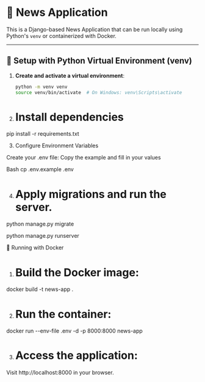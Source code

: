 # 📰 News Application

This is a Django-based News Application that can be run locally using Python's `venv` or containerized with Docker.

---

## 🔧 Setup with Python Virtual Environment (venv)

1. **Create and activate a virtual environment**:
   ```bash
   python -m venv venv
   source venv/bin/activate  # On Windows: venv\Scripts\activate

2. # Install dependencies

pip install -r requirements.txt

3. Configure Environment Variables

Create your .env file: Copy the example and fill in your values

Bash
cp .env.example .env


4. # Apply migrations and run the server.

python manage.py migrate

python manage.py runserver

🐳 Running with Docker
1. # Build the Docker image:

docker build -t news-app .

2. # Run the container:

docker run --env-file .env -d -p 8000:8000 news-app

3. # Access the application:

Visit http://localhost:8000 in your browser.












